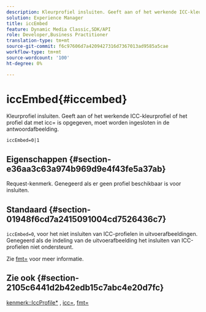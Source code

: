 ```yaml
---
description: Kleurprofiel insluiten. Geeft aan of het werkende ICC-kleurprofiel of het profiel dat met icc= is opgegeven, moet worden ingesloten in de antwoordafbeelding.
solution: Experience Manager
title: iccEmbed
feature: Dynamic Media Classic,SDK/API
role: Developer,Business Practitioner
translation-type: tm+mt
source-git-commit: f6c97606d7a4209427316d7367013ad9585a5cae
workflow-type: tm+mt
source-wordcount: '100'
ht-degree: 0%

---
```



# iccEmbed{#iccembed}

Kleurprofiel insluiten. Geeft aan of het werkende ICC-kleurprofiel of het profiel dat met icc= is opgegeven, moet worden ingesloten in de antwoordafbeelding.

`iccEmbed=0|1`

## Eigenschappen {#section-e36aa3c63a974b969d9e4f43fe5a37ab}

Request-kenmerk. Genegeerd als er geen profiel beschikbaar is voor insluiten.

## Standaard {#section-01948f6cd7a2415091004cd7526436c7}

`iccEmbed=0`, voor het niet insluiten van ICC-profielen in uitvoerafbeeldingen. Genegeerd als de indeling van de uitvoerafbeelding het insluiten van ICC-profielen niet ondersteunt.

Zie [fmt=](../../../../../is-api/http-ref/image-serving-api-ref/c-http-protocol-reference/c-command-reference/r-is-http-fmt.md#reference-cdf10043423b45ba9fe15157fb3ae37a) voor meer informatie.

## Zie ook {#section-2105c6441d2b42edb15c7abc4e20d7fc}

[kenmerk::IccProfile*](../../../../../is-api/image-catalog/image-serving-api-ref/c-image-catalog-reference/c-icc-profile-map-reference/c-icc-profile-map-reference.md#concept-57b9148ce55249cd825cb7ee19ed057c) ,  [icc=](../../../../../is-api/http-ref/image-serving-api-ref/c-http-protocol-reference/c-command-reference/r-icc.md#reference-182b5679e21e4df3b4d330535a5a7517),  [fmt=](../../../../../is-api/http-ref/image-serving-api-ref/c-http-protocol-reference/c-command-reference/r-is-http-fmt.md#reference-cdf10043423b45ba9fe15157fb3ae37a)
